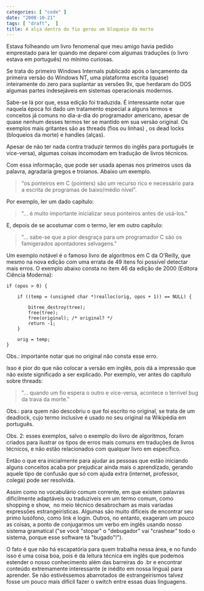 ```yaml
---
categories: [ "code" ]
date: "2008-10-21"
tags: [ "draft",  ]
title: A alça dentro do fio gerou um bloqueio da morte
---
```

Estava folheando um livro fenomenal que meu amigo havia pedido emprestado para ler quando me deparei com algumas traduções (o livro estava em português) no mínimo curiosas.

Se trata do primeiro Windows Internals publicado após o lançamento da primeira versão do Windows NT, uma plataforma escrita (quase) inteiramente do zero para suplantar as versões 9x, que herdaram do DOS algumas partes indesejáveis em sistemas operacionais modernos.

Sabe-se lá por que, essa edição foi traduzida. É interessante notar que naquela época foi dado um tratamento especial a alguns termos e conceitos já comuns no dia-a-dia do programador americano, apesar de quase nenhum desses termos ter se mantido em sua versão original. Os exemplos mais gritantes são as threads (fios ou linhas) , os dead locks (bloqueios da morte) e handles (alças).

Apesar de não ter nada contra traduzir termos do inglês para português (e vice-versa), algumas coisas incomodam em tradução de livros técnicos.


Com essa informação, que pode ser usada apenas nos primeiros usos da palavra, agradaria gregos e troianos. Abaixo um exemplo.

> "os ponteiros em C (pointers) são um recurso rico e necessário para a escrita de programas de baixo/médio nível".


Por exemplo, ler um dado capítulo:

> "... é muito importante inicializar seus ponteiros antes de usá-los."

E, depois de se acostumar com o termo, ler em outro capítulo:

> "... sabe-se que a pior desgraça para um programador C são os famigerados apontadores selvagens."



Um exemplo notável é o famoso livro de algoritmos em C da O'Reilly, que mesmo na nova edição com uma errata de 49 itens foi possível detectar mais erros. O exemplo abaixo consta no item 46 da edição de 2000 (Editora Ciência Moderna):

    if (opos > 0) {
    
        if ((temp = (unsigned char *)realloc(orig, opos + 1)) == NULL) {
    
            bitree_destroy(tree);
            free(tree);
            free(original); /* original? */
            return -1;
        }
    
        orig = temp;
    }

Obs.: importante notar que no original não consta esse erro.


Isso é pior do que não colocar a versão em inglês, pois dá a impressão que não existe significado a ser explicado. Por exemplo, ver antes do capítulo sobre threads:

> "... quando um fio espera o outro e vice-versa, acontece o terrível bug da trava da morte."

Obs.: para quem não descobriu o que foi escrito no original, se trata de um deadlock, cujo termo inclusive é usado no seu original na Wikipédia em português.

Obs. 2: esses exemplos, salvo o exemplo do livro de algoritmos, foram criados para ilustrar os tipos de erros mais comuns em traduções de livros técnicos, e não estão relacionados com qualquer livro em específico.

Então o que era inicialmente para ajudar as pessoas que estão iniciando alguns conceitos acaba por prejudicar ainda mais o aprendizado, gerando aquele tipo de confusão que só com ajuda extra (internet, professor, colega) pode ser resolvida.

Assim como no vocabulário comum corrente, em que existem palavras dificilmente adaptáveis ou traduzíveis em um termo comum, como shopping e show,  no meio técnico desabrocham as mais variadas expressões estrangeirísticas. Algumas são muito difíceis de encontrar seu primo lusófono, como link e login. Outros, no entanto, exageram um pouco as coisas, a ponto de conjugarmos um verbo em inglês usando nosso sistema gramatical ("se você "stopar" o "debugador" vai "crashear" todo o sistema, porque esse software tá "bugado"!").

O fato é que não há escapatória para quem trabalha nessa área, e no fundo isso é uma coisa boa, pois é da leitura técnica em inglês que podemos estender o nosso conhecimento além das barreiras do .br e encontrar conteúdo extremamente interessante (e inédito em nossa língua) para aprender. Se não estivéssemos abarrotados de estrangeirismos talvez fosse um pouco mais difícil fazer o switch entre essas duas linguagens.
